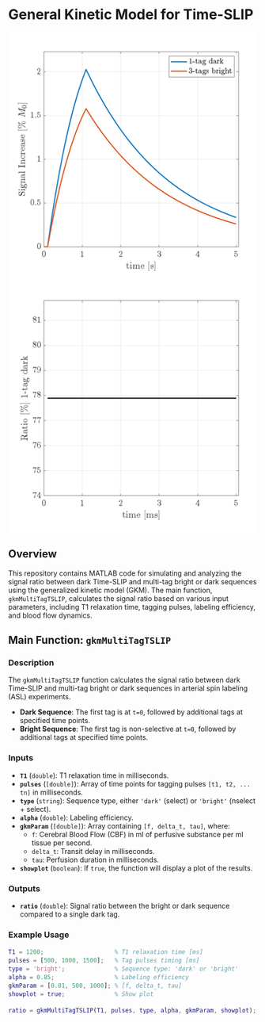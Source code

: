 # General Kinetic Model for Time-SLIP

![Preview](./preview.png)

## Overview

This repository contains MATLAB code for simulating and analyzing the signal ratio between dark Time-SLIP and multi-tag bright or dark sequences using the generalized kinetic model (GKM). The main function, `gkmMultiTagTSLIP`, calculates the signal ratio based on various input parameters, including T1 relaxation time, tagging pulses, labeling efficiency, and blood flow dynamics.

## Main Function: `gkmMultiTagTSLIP`

### Description

The `gkmMultiTagTSLIP` function calculates the signal ratio between dark Time-SLIP and multi-tag bright or dark sequences in arterial spin labeling (ASL) experiments.

- **Dark Sequence**: The first tag is at `t=0`, followed by additional tags at specified time points.
- **Bright Sequence**: The first tag is non-selective at `t=0`, followed by additional tags at specified time points.

### Inputs

- **`T1`** (`double`): T1 relaxation time in milliseconds.
- **`pulses`** (`[double]`): Array of time points for tagging pulses `[t1, t2, ... tn]` in milliseconds.
- **`type`** (`string`): Sequence type, either `'dark'` (select) or `'bright'` (nselect + select).
- **`alpha`** (`double`): Labeling efficiency.
- **`gkmParam`** (`[double]`): Array containing `[f, delta_t, tau]`, where:
  - `f`: Cerebral Blood Flow (CBF) in ml of perfusive substance per ml tissue per second.
  - `delta_t`: Transit delay in milliseconds.
  - `tau`: Perfusion duration in milliseconds.
- **`showplot`** (`boolean`): If `true`, the function will display a plot of the results.

### Outputs

- **`ratio`** (`double`): Signal ratio between the bright or dark sequence compared to a single dark tag.

### Example Usage

```matlab
T1 = 1200;                    % T1 relaxation time [ms]
pulses = [500, 1000, 1500];   % Tag pulses timing [ms]
type = 'bright';              % Sequence type: 'dark' or 'bright'
alpha = 0.85;                 % Labeling efficiency
gkmParam = [0.01, 500, 1000]; % [f, delta_t, tau]
showplot = true;              % Show plot

ratio = gkmMultiTagTSLIP(T1, pulses, type, alpha, gkmParam, showplot);